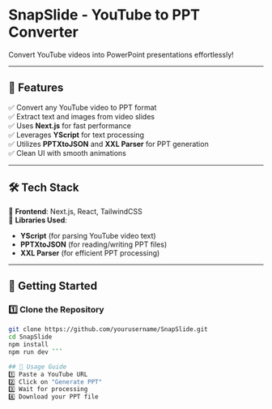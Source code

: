 # SnapSlide - YouTube to PPT Converter

Convert YouTube videos into PowerPoint presentations effortlessly!

---

## 📌 Features  
✅ Convert any YouTube video to PPT format  
✅ Extract text and images from video slides  
✅ Uses **Next.js** for fast performance  
✅ Leverages **YScript** for text processing  
✅ Utilizes **PPTXtoJSON** and **XXL Parser** for PPT generation  
✅ Clean UI with smooth animations  

---

## 🛠️ Tech Stack  
🔹 **Frontend**: Next.js, React, TailwindCSS  
🔹 **Libraries Used**:  
  - **YScript** (for parsing YouTube video text)  
  - **PPTXtoJSON** (for reading/writing PPT files)  
  - **XXL Parser** (for efficient PPT processing)  

---

## 🚀 Getting Started  

### 1️⃣ Clone the Repository
```sh
git clone https://github.com/yourusername/SnapSlide.git
cd SnapSlide
npm install
npm run dev ```

## 📜 Usage Guide
1️⃣ Paste a YouTube URL
2️⃣ Click on "Generate PPT"
3️⃣ Wait for processing
4️⃣ Download your PPT file
